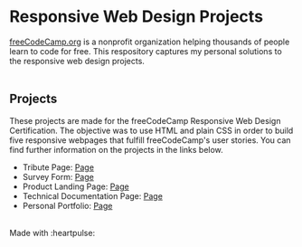 # Responsive Web Design Projects
[freeCodeCamp.org](https://www.freecodecamp.org/) is a nonprofit organization helping thousands of people learn to code for free. This respository captures my personal solutions to the responsive web design projects.</br></br>

## Projects
These projects are made for the freeCodeCamp Responsive Web Design Certification. The objective was to use HTML and plain CSS in order to build five responsive webpages that fulfill freeCodeCamp's user stories. You can find further information on the projects in the links below.
* Tribute Page: [Page](https://codepen.io/aarxa-the-sans/full/LYoeEdm) 
* Survey Form: [Page](https://codepen.io/aarxa-the-sans/full/oNRGPNd) 
* Product Landing Page: [Page]() 
* Technical Documentation Page: [Page]() 
* Personal Portfolio: [Page]() 
</br>
Made with :heartpulse:
